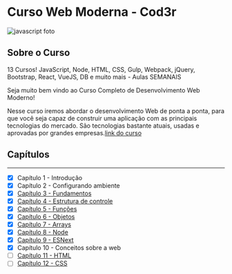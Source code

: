 # Curso Web Moderna - Cod3r
![javascript foto](https://www.evemilano.com/wp-content/uploads/2015/02/javascript-580x580.png)

## Sobre o Curso

13 Cursos! JavaScript, Node, HTML, CSS, Gulp, Webpack, jQuery, Bootstrap, React, VueJS, DB e muito mais - Aulas SEMANAIS 

Seja muito bem vindo ao Curso Completo de Desenvolvimento Web Moderno!

Nesse curso iremos abordar o desenvolvimento Web de ponta a ponta, para que você seja capaz de construir uma aplicação com as principais tecnologias do mercado. São tecnologias bastante atuais, usadas e aprovadas por grandes empresas.[link do curso](https://www.cod3r.com.br/portal/courses/web-moderno-com-javascript:-curso-completo-2018-+-projetos-27)

## Capítulos
---
- [x]  Capítulo 1 - Introdução<br>
- [x]  Capítulo 2 - Configurando ambiente <br>
- [x]  [Capítulo 3 - Fundamentos](fundamentos/)<br>
- [x]  [Capítulo 4 - Estrutura de controle](controle/)<br>
- [x]  [Capítulo 5 - Funções](funcao/)<br>
- [x]  [Capítulo 6 - Objetos](objetos/)<br>
- [x]  [Capítulo 7 - Arrays](arrays/)<br>
- [x]  [Capítulo 8 - Node](node/)<br>
- [x]  [Capítulo 9 - ESNext](esnext/)<br>
- [x]  Capítulo 10 - Conceitos sobre a web<br>
- [ ]  [Capítulo 11 - HTML](html/)<br>
- [ ]  [Capítulo 12 - CSS](css/)<br>